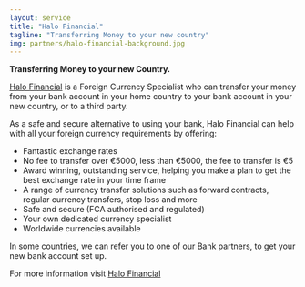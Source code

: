 ```yaml
---
layout: service
title: "Halo Financial"
tagline: "Transferring Money to your new country"
img: partners/halo-financial-background.jpg
---
```


<p><strong>Transferring Money to your new Country.</strong><br>

<a href="http://www.halofinancial.com/lp?p=EAH">Halo Financial</a>  is a Foreign Currency Specialist who can transfer your money from your bank account in your home country to your bank account in your new country, or to a third party.

As a safe and secure alternative to using your bank, Halo Financial can help with all your foreign currency requirements by offering:
</p>

<ul>
 <li>Fantastic exchange rates</li>
 <li>No fee to transfer over €5000, less than €5000, the fee to transfer is €5</li>
 <li>Award winning, outstanding service, helping you make a plan to get the best exchange rate in your time frame</li>
 <li>A range of currency transfer solutions such as forward contracts, regular currency transfers, stop loss and more</li>
 <li>Safe and secure (FCA authorised and regulated)</li>
 <li>Your own dedicated currency specialist</li>
 <li>Worldwide currencies available</li>
</ul>

<p>In some countries, we can refer you to one of our Bank partners, to get your new bank account set up. </p>

<p>For more information visit <a href="http://www.halofinancial.com/lp?p=EAH">Halo Financial</a> </p>
